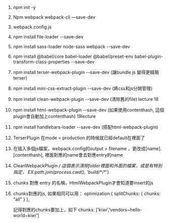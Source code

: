 1. npm init -y
2. Npm webpack  webpack-cli —save-dev
3. webpack.config.js
4. npm install file-loader --save-dev
5. npm install sass-loader node-sass webpack --save-dev
6. npm install @babel/core babel-loader @babel/preset-env babel-plugin-transform-class-properties --save-dev
7. npm install terser-webpack-plugin --save-dev   (讓bundle.js 變得更精簡terser)
8. npm install mini-css-extract-plugin --save-dev (將css和js分開管理)
9. npm install clean-webpack-plugin --save-dev  (清除舊的file) lecture 18
10. npm install html-webpack-plugin --save-dev (如果使用contenthash, 這個plugin會自動加上contenthash) 19lecture
11. npm install handlebars-loader --save-dev (搭配html-webpack-plugin)


1. TerserPlugin 在mode = production 的時候就已經default在裡面了<br>

2. 在插入多個js檔案，webpack.config的output > filename ，更改成[name].[contenthash], 裡面對應的name會去對應entry的name

3. CleanWebpackPlugin **/* 這個表示清除folder裡面和外面的檔案，或是有特別指定， EX:path.join(process.cwd(), 'build/**/*')


4. chunks 對應 entry 的名稱，HtmlWebpackPlugin才會知道要insert的js

5. chunks對應的js, 如果相同可以用：
    optimization:{
        splitChunks: {
            chunks: "all"
        }
    },

    記得對應的chunks要加上，如下
    chunks: ['kiwi','vendors~hello-world~kiwi']

